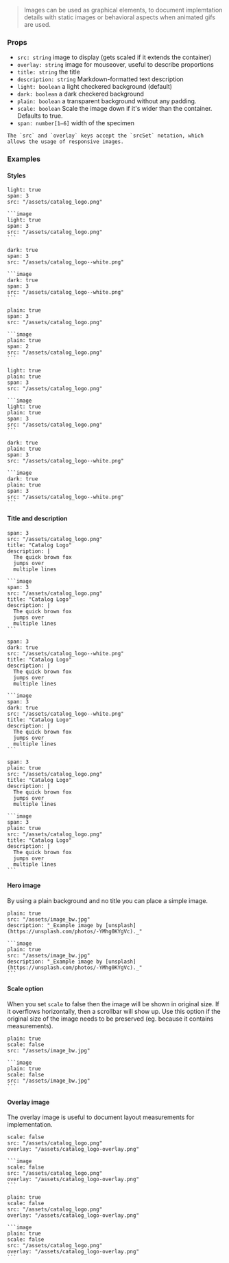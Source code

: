 > Images can be used as graphical elements, to document implemtation details with static images or behavioral aspects when animated gifs are used.

### Props

- `src: string` image to display (gets scaled if it extends the container)
- `overlay: string` image for mouseover, useful to describe proportions
- `title: string` the title
- `description: string` Markdown-formatted text description
- `light: boolean` a light checkered background (default)
- `dark: boolean` a dark checkered background
- `plain: boolean` a transparent background without any padding.
- `scale: boolean` Scale the image down if it's wider than the container. Defaults to true.
- `span: number[1–6]` width of the specimen

```hint|directive
The `src` and `overlay` keys accept the `srcSet` notation, which allows the usage of responsive images.
```

### Examples

#### Styles

```image
light: true
span: 3
src: "/assets/catalog_logo.png"
```

````code|span-3
```image
light: true
span: 3
src: "/assets/catalog_logo.png"
```
````

```image
dark: true
span: 3
src: "/assets/catalog_logo--white.png"
```

````code|span-3
```image
dark: true
span: 3
src: "/assets/catalog_logo--white.png"
```
````

```image
plain: true
span: 3
src: "/assets/catalog_logo.png"
```

````code|span-3
```image
plain: true
span: 2
src: "/assets/catalog_logo.png"
```
````

```image
light: true
plain: true
span: 3
src: "/assets/catalog_logo.png"
```

````code|span-3
```image
light: true
plain: true
span: 3
src: "/assets/catalog_logo.png"
```
````

```image
dark: true
plain: true
span: 3
src: "/assets/catalog_logo--white.png"
```

````code|span-3
```image
dark: true
plain: true
span: 3
src: "/assets/catalog_logo--white.png"
```
````

#### Title and description

```image
span: 3
src: "/assets/catalog_logo.png"
title: "Catalog Logo"
description: |
  The quick brown fox
  jumps over
  multiple lines
```

````code|span-3
```image
span: 3
src: "/assets/catalog_logo.png"
title: "Catalog Logo"
description: |
  The quick brown fox
  jumps over
  multiple lines
```
````

```image
span: 3
dark: true
src: "/assets/catalog_logo--white.png"
title: "Catalog Logo"
description: |
  The quick brown fox
  jumps over
  multiple lines
```

````code|span-3
```image
span: 3
dark: true
src: "/assets/catalog_logo--white.png"
title: "Catalog Logo"
description: |
  The quick brown fox
  jumps over
  multiple lines
```
````

```image
span: 3
plain: true
src: "/assets/catalog_logo.png"
title: "Catalog Logo"
description: |
  The quick brown fox
  jumps over
  multiple lines
```

````code|span-3
```image
span: 3
plain: true
src: "/assets/catalog_logo.png"
title: "Catalog Logo"
description: |
  The quick brown fox
  jumps over
  multiple lines
```
````

#### Hero image

By using a plain background and no title you can place a simple image.

```image
plain: true
src: "/assets/image_bw.jpg"
description: "_Example image by [unsplash](https://unsplash.com/photos/-YMhg0KYgVc)._"
```

````code
```image
plain: true
src: "/assets/image_bw.jpg"
description: "_Example image by [unsplash](https://unsplash.com/photos/-YMhg0KYgVc)._"
```
````


#### Scale option

When you set `scale` to false then the image will be shown in original size. If it overflows
horizontally, then a scrollbar will show up. Use this option if the original size of the
image needs to be preserved (eg. because it contains measurements).

```image
plain: true
scale: false
src: "/assets/image_bw.jpg"
```

````
```image
plain: true
scale: false
src: "/assets/image_bw.jpg"
```
````


#### Overlay image

The overlay image is useful to document layout measurements for implementation.

```image
scale: false
src: "/assets/catalog_logo.png"
overlay: "/assets/catalog_logo-overlay.png"
```

````code
```image
scale: false
src: "/assets/catalog_logo.png"
overlay: "/assets/catalog_logo-overlay.png"
```
````



```image
plain: true
scale: false
src: "/assets/catalog_logo.png"
overlay: "/assets/catalog_logo-overlay.png"
```

````code
```image
plain: true
scale: false
src: "/assets/catalog_logo.png"
overlay: "/assets/catalog_logo-overlay.png"
```
````





